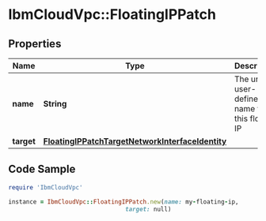 # IbmCloudVpc::FloatingIPPatch

## Properties

Name | Type | Description | Notes
------------ | ------------- | ------------- | -------------
**name** | **String** | The unique user-defined name for this floating IP | [optional] 
**target** | [**FloatingIPPatchTargetNetworkInterfaceIdentity**](FloatingIPPatchTargetNetworkInterfaceIdentity.md) |  | [optional] 

## Code Sample

```ruby
require 'IbmCloudVpc'

instance = IbmCloudVpc::FloatingIPPatch.new(name: my-floating-ip,
                                 target: null)
```


